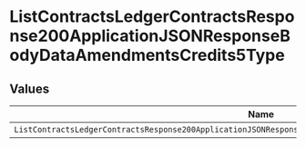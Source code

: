 # ListContractsLedgerContractsResponse200ApplicationJSONResponseBodyDataAmendmentsCredits5Type


## Values

| Name                                                                                                         | Value                                                                                                        |
| ------------------------------------------------------------------------------------------------------------ | ------------------------------------------------------------------------------------------------------------ |
| `ListContractsLedgerContractsResponse200ApplicationJSONResponseBodyDataAmendmentsCredits5TypeCreditCredited` | CREDIT_CREDITED                                                                                              |